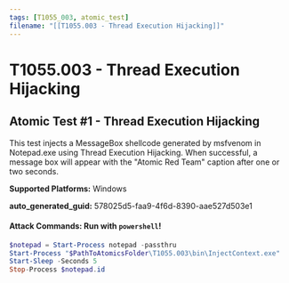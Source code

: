 ```yaml
---
tags: [T1055_003, atomic_test]
filename: "[[T1055.003 - Thread Execution Hijacking]]"
---
```

# T1055.003 - Thread Execution Hijacking

## Atomic Test #1 - Thread Execution Hijacking
This test injects a MessageBox shellcode generated by msfvenom in Notepad.exe using Thread Execution Hijacking. When successful, a message box will appear with the "Atomic Red Team" caption after one or two seconds.

**Supported Platforms:** Windows


**auto_generated_guid:** 578025d5-faa9-4f6d-8390-aae527d503e1






#### Attack Commands: Run with `powershell`! 


```powershell
$notepad = Start-Process notepad -passthru
Start-Process "$PathToAtomicsFolder\T1055.003\bin\InjectContext.exe"
Start-Sleep -Seconds 5
Stop-Process $notepad.id
```






<br/>
